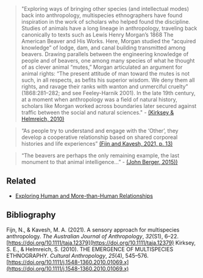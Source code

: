 > "Exploring ways of bringing other species (and intellectual modes) back into anthropology, multispecies ethnographers have found inspiration in the work of scholars who helped found the discipline. Studies of animals have a long lineage in anthropology, traveling back canonically to texts such as Lewis Henry Morgan’s 1868 The American Beaver and His Works. Here, Morgan studied the “acquired knowledge” of lodge, dam, and canal building transmitted among beavers. Drawing parallels between the engineering knowledge of people and of beavers, one among many species of what he thought of as clever animal “mutes,” Morgan articulated an argument for animal rights: “The present attitude of man toward the mutes is not such, in all respects, as befits his superior wisdom. We deny them all rights, and ravage their ranks with wanton and unmerciful cruelty” (1868:281–282; and see Feeley-Harnik 2001). In the late 19th century, at a moment when anthropology was a field of natural history, scholars like Morgan worked across boundaries later secured against traffic between the social and natural sciences." - [(Kirksey & Helmreich, 2010)](reading/kirkseyEMERGENCEMULTISPECIESETHNOGRAPHY2010.md)

> “As people try to understand and engage with the ‘Other’, they develop a cooperative relationship based on shared corporeal histories and life experiences” [(Fijn and Kavesh, 2021, p. 13)](reading/fijnSensoryApproachMultispecies2021.md)

> “The beavers are perhaps the only remaining example, the last monument to that animal intelligence…” - [(John Berger, 2015))](reading/bergerLooking2015.md)

## Related
- [Exploring Human and More-than-Human Relationships](notes/Exploring%20Human%20and%20More-than-Human%20Relationships.md)

## Bibliography
Fijn, N., & Kavesh, M. A. (2021). A sensory approach for multispecies anthropology. _The Australian Journal of Anthropology_, _32_(S1), 6–22. [https://doi.org/10.1111/taja.12379](https://doi.org/10.1111/taja.12379)
Kirksey, S. E., & Helmreich, S. (2010). THE EMERGENCE OF MULTISPECIES ETHNOGRAPHY. _Cultural Anthropology_, _25_(4), 545–576. [https://doi.org/10.1111/j.1548-1360.2010.01069.x](https://doi.org/10.1111/j.1548-1360.2010.01069.x)